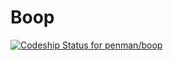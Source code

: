 # Boop

[ ![Codeship Status for penman/boop](https://www.codeship.io/projects/6fcdf770-3606-0132-e14d-5ed1341af898/status)](https://www.codeship.io/projects/41290)
